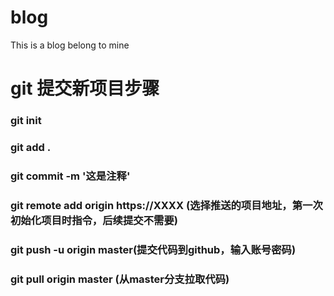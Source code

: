 # blog
This is a blog belong to mine


# git 提交新项目步骤

### git init 
### git add .
### git commit -m '这是注释'
### git remote add origin https://XXXX (选择推送的项目地址，第一次初始化项目时指令，后续提交不需要)
### git push -u origin master(提交代码到github，输入账号密码)
### git pull origin master (从master分支拉取代码)